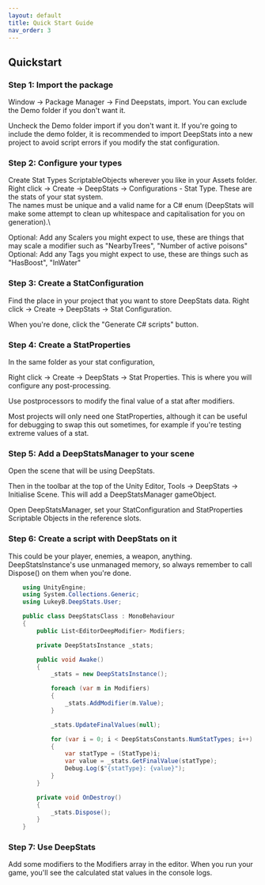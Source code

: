 ```yaml
---
layout: default
title: Quick Start Guide
nav_order: 3
---
```


## Quickstart

### Step 1: Import the package
Window -> Package Manager -> Find Deepstats, import. You can exclude the Demo folder if you don't want it. 

Uncheck the Demo folder import if you don't want it. If you're going to include the demo folder, it is recommended to import DeepStats into a new project to avoid script errors if you modify the stat configuration.

### Step 2: Configure your types
Create Stat Types ScriptableObjects wherever you like in your Assets folder. Right click -> Create -> DeepStats -> Configurations - Stat Type. These are the stats of your stat system.  
The names must be unique and a valid name for a C# enum (DeepStats will make some attempt to clean up whitespace and capitalisation for you on generation).\

Optional: Add any Scalers you might expect to use, these are things that may scale a modifier such as "NearbyTrees", "Number of active poisons"\
Optional: Add any Tags you might expect to use, these are things such as "HasBoost", "InWater"

### Step 3: Create a StatConfiguration
Find the place in your project that you want to store DeepStats data. Right click -> Create -> DeepStats -> Stat Configuration.

When you're done, click the "Generate C# scripts" button.

### Step 4: Create a StatProperties
In the same folder as your stat configuration, 

Right click -> Create -> DeepStats -> Stat Properties. This is where you will configure any post-processing.

Use postprocessors to modify the final value of a stat after modifiers.

Most projects will only need one StatProperties, although it can be useful for debugging to swap this out sometimes, for example if you're testing extreme values of a stat.

### Step 5: Add a DeepStatsManager to your scene
Open the scene that will be using DeepStats. 

Then in the toolbar at the top of the Unity Editor, Tools -> DeepStats -> Initialise Scene. This will add a DeepStatsManager gameObject.

Open DeepStatsManager, set your StatConfiguration and StatProperties Scriptable Objects in the reference slots.

### Step 6: Create a script with DeepStats on it

This could be your player, enemies, a weapon, anything. DeepStatsInstance's use unmanaged memory, so always remember to call Dispose() on them when you're done.

```cs
    using UnityEngine;
    using System.Collections.Generic;
    using LukeyB.DeepStats.User;

    public class DeepStatsClass : MonoBehaviour
    {
        public List<EditorDeepModifier> Modifiers;

        private DeepStatsInstance _stats;

        public void Awake()
        {
            _stats = new DeepStatsInstance();

            foreach (var m in Modifiers)
            {
                _stats.AddModifier(m.Value);
            }

            _stats.UpdateFinalValues(null);

            for (var i = 0; i < DeepStatsConstants.NumStatTypes; i++)
            {
                var statType = (StatType)i;
                var value = _stats.GetFinalValue(statType);
                Debug.Log($"{statType}: {value}");
            }
        }

        private void OnDestroy()
        {
            _stats.Dispose();
        }
    }
```

### Step 7: Use DeepStats
Add some modifiers to the Modifiers array in the editor. When you run your game, you'll see the calculated stat values in the console logs.
